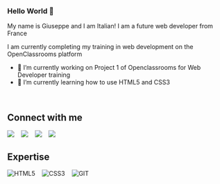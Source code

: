 <!--
**amatogiuseppe/amatogiuseppe** is a ✨ _special_ ✨ repository because its `README.md` (this file) appears on your GitHub profile.

Here are some ideas to get you started:

- 🔭 I’m currently working on ...
- 🌱 I’m currently learning ...
- 👯 I’m looking to collaborate on ...
- 🤔 I’m looking for help with ...
- 💬 Ask me about ...
- 📫 How to reach me: ...
- 😄 Pronouns: ...
- ⚡ Fun fact: ...
-->
### Hello World 👋
My name is Giuseppe and I am Italian! 
I am a future web developer from France

I am currently completing my training in web development on the OpenClassrooms platform

- 🔭 I’m currently working on Project 1 of Openclassrooms for Web Developer training 
- 🌱 I’m currently learning how to use HTML5 and CSS3
<br>

## Connect with me

<a href="mailto:amato.ct@gmail.com?subject=Hello%20Giuseppe,%20From%20Github"><img src="https://img.shields.io/badge/gmail-%23D14836.svg?&style=for-the-badge&logo=gmail&logoColor=white" /></a>&nbsp;&nbsp;&nbsp;
<a target="_blank" href="https://www.linkedin.com/in/amatoct"><img src="https://img.shields.io/badge/linkedin-%230077B5.svg?&style=for-the-badge&logo=linkedin&logoColor=white" /></a>&nbsp;&nbsp;&nbsp;
<a target="_blank" href="https://twitter.com/amato_ct"><img src="https://img.shields.io/badge/twitter-%231DA1F2.svg?&style=for-the-badge&logo=twitter&logoColor=white" /></a>&nbsp;&nbsp;&nbsp;
<a target="_blank" href="https://stackoverflow.com/users/16359361/giuseppe-amato"><img src="https://img.shields.io/badge/stack%20overflow-FE7A16?logo=stack-overflow&logoColor=white&style=for-the-badge" /></a>&nbsp;&nbsp;&nbsp;

## Expertise

<img alt="HTML5" src="https://img.shields.io/badge/html5-%23E34F26.svg?style=for-the-badge&logo=html5&logoColor=white" />&nbsp;&nbsp;&nbsp;
<img alt="CSS3" src="https://img.shields.io/badge/css3-%231572B6.svg?style=for-the-badge&logo=css3&logoColor=white" />&nbsp;&nbsp;&nbsp;
<img alt="GIT" src="https://camo.githubusercontent.com/ec0d32e85caf4723d5182a75338c89f85a2c3679aed0c46c9ee9fd1c8dc2a316/68747470733a2f2f696d672e736869656c64732e696f2f62616467652f6769742d2532334630353033332e7376673f7374796c653d666f722d7468652d6261646765266c6f676f3d676974266c6f676f436f6c6f723d7768697465" />
